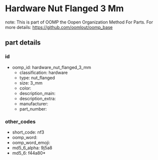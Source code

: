 # Hardware Nut Flanged 3 Mm  

note: This is part of OOMP the Oopen Organization Method For Parts. For more details: https://github.com/oomlout/oomp_base

##  part details





### id
* oomp_id: hardware_nut_flanged_3_mm
  * classification: hardware
  * type: nut_flanged
  * size: 3_mm
  * color: 
  * description_main: 
  * description_extra: 
  * manufacturer: 
  * part_number: 

### other_codes
* short_code: nf3
* oomp_word: 
* oomp_word_emoji: 
* md5_6_alpha: 9j5a8
* md5_6: f44a80* 